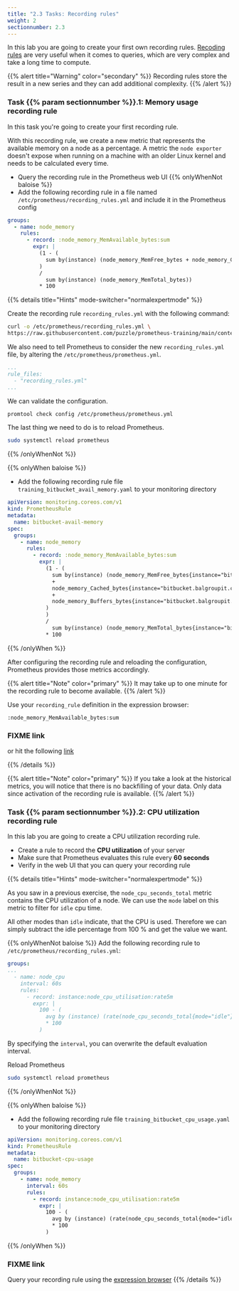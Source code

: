 ```yaml
---
title: "2.3 Tasks: Recording rules"
weight: 2
sectionnumber: 2.3
---
```


In this lab you are going to create your first own recording rules. [Recoding rules](https://prometheus.io/docs/prometheus/latest/configuration/recording_rules/) are very useful when it comes to queries, which are very complex and take a long time to compute.

{{% alert title="Warning" color="secondary" %}}
Recording rules store the result in a new series and they can add additional complexity.
{{% /alert %}}

### Task {{% param sectionnumber %}}.1: Memory usage recording rule

In this task you're going to create your first recording rule.

With this recording rule, we create a new metric that represents the available memory on a node as a percentage. A metric the `node exporter` doesn't expose when running on a machine with an older Linux kernel and needs to be calculated every time.

* Query the recording rule in the Prometheus web UI
{{% onlyWhenNot baloise %}}
* Add the following recording rule in a file named `/etc/prometheus/recording_rules.yml` and include it in the Prometheus config

```yaml
groups:
  - name: node_memory
    rules:
      - record: :node_memory_MemAvailable_bytes:sum
        expr: |
          (1 - (
            sum by(instance) (node_memory_MemFree_bytes + node_memory_Cached_bytes + node_memory_Buffers_bytes)
          )
          /
            sum by(instance) (node_memory_MemTotal_bytes))
          * 100
```

{{% details title="Hints" mode-switcher="normalexpertmode" %}}

Create the recording rule `recording_rules.yml` with the following command:

```bash
curl -o /etc/prometheus/recording_rules.yml \
https://raw.githubusercontent.com/puzzle/prometheus-training/main/content/en/docs/02/labs/recording_rules.yml
```

We also need to tell Prometheus to consider the new `recording_rules.yml` file, by altering the `/etc/prometheus/prometheus.yml`.

```yaml
...
rule_files:
  - "recording_rules.yml"
...
```

We can validate the configuration.

```bash
promtool check config /etc/prometheus/prometheus.yml
```

The last thing we need to do is to reload Prometheus.

```bash
sudo systemctl reload prometheus
```
{{% /onlyWhenNot %}}

{{% onlyWhen baloise %}}

* Add the following recording rule file `training_bitbucket_avail_memory.yaml` to your monitoring directory

```yaml
apiVersion: monitoring.coreos.com/v1
kind: PrometheusRule
metadata:
  name: bitbucket-avail-memory
spec:
  groups:
    - name: node_memory
      rules:
        - record: :node_memory_MemAvailable_bytes:sum
          expr: |
            (1 - (
              sum by(instance) (node_memory_MemFree_bytes{instance="bitbucket.balgroupit.com:9100"}
              +
              node_memory_Cached_bytes{instance="bitbucket.balgroupit.com:9100"}
              +
              node_memory_Buffers_bytes{instance="bitbucket.balgroupit.com:9100"}
            )
            )
            /
              sum by(instance) (node_memory_MemTotal_bytes{instance="bitbucket.balgroupit.com:9100"}))
            * 100
```

{{% /onlyWhen %}}


After configuring the recording rule and reloading the configuration, Prometheus provides those metrics accordingly.

{{% alert title="Note" color="primary" %}}
It may take up to one minute for the recording rule to become available.
{{% /alert %}}

Use your `recording_rule` definition in the expression browser:

```promql
:node_memory_MemAvailable_bytes:sum
```

### FIXME link

or hit the following [link](http://LOCALHOST:9090/graph?g0.range_input=1h&g0.expr=%3Anode_memory_MemAvailable_bytes%3Asum)

{{% /details %}}

{{% alert title="Note" color="primary" %}}
If you take a look at the historical metrics, you will notice that there is no backfilling of your data. Only data since activation of the recording rule is available.
{{% /alert %}}

### Task {{% param sectionnumber %}}.2: CPU utilization recording rule

In this lab you are going to create a CPU utilization recording rule.

* Create a rule to record the **CPU utilization** of your server
* Make sure that Prometheus evaluates this rule every **60 seconds**
* Verify in the web UI that you can query your recording rule

{{% details title="Hints" mode-switcher="normalexpertmode" %}}

As you saw in a previous exercise, the `node_cpu_seconds_total` metric contains the CPU utilization of a node. We can use the `mode` label on this metric to filter for `idle` cpu time.

All other modes than `idle` indicate, that the CPU is used. Therefore we can simply subtract the idle percentage from 100 % and get the value we want.


{{% onlyWhenNot baloise %}}
Add the following recording rule to `/etc/prometheus/recording_rules.yml`:

```yaml
groups:
...
  - name: node_cpu
    interval: 60s
    rules:
      - record: instance:node_cpu_utilisation:rate5m
        expr: |
          100 - (
            avg by (instance) (rate(node_cpu_seconds_total{mode="idle"}[5m]))
            * 100
          )
```

By specifying the `interval`, you can overwrite the default evaluation interval.

Reload Prometheus

```bash
sudo systemctl reload prometheus
```
{{% /onlyWhenNot %}}

{{% onlyWhen baloise %}}

* Add the following recording rule file `training_bitbucket_cpu_usage.yaml` to your monitoring directory

```yaml
apiVersion: monitoring.coreos.com/v1
kind: PrometheusRule
metadata:
  name: bitbucket-cpu-usage
spec:
  groups:
    - name: node_memory
      interval: 60s
      rules:
        - record: instance:node_cpu_utilisation:rate5m
          expr: |
            100 - (
              avg by (instance) (rate(node_cpu_seconds_total{mode="idle",instance="bitbucket.balgroupit.com:9100"}[5m]))
              * 100
            )
```
{{% /onlyWhen %}}

### FIXME link

Query your recording rule using the [expression browser](http://LOCALHOST:9090/graph?g0.expr=instance%3Anode_cpu_utilisation%3Arate5m)
{{% /details %}}
